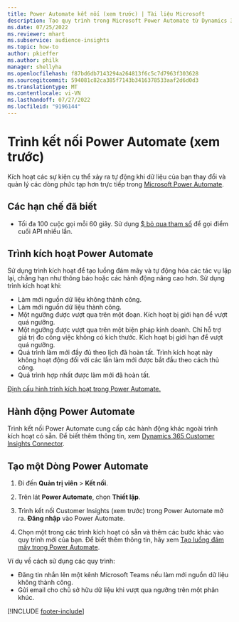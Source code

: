 ```yaml
---
title: Power Automate kết nối (xem trước) | Tài liệu Microsoft
description: Tạo quy trình trong Microsoft Power Automate từ Dynamics 365 Customer Insights.
ms.date: 07/25/2022
ms.reviewer: mhart
ms.subservice: audience-insights
ms.topic: how-to
author: pkieffer
ms.author: philk
manager: shellyha
ms.openlocfilehash: f87bd6db7143294a264813f6c5c7d7963f303628
ms.sourcegitcommit: 594081c82ca385f7143b3416378533aaf2d6d0d3
ms.translationtype: MT
ms.contentlocale: vi-VN
ms.lasthandoff: 07/27/2022
ms.locfileid: "9196144"
---
```

# <a name="power-automate-connector-preview"></a>Trình kết nối Power Automate (xem trước)

Kích hoạt các sự kiện cụ thể xảy ra tự động khi dữ liệu của bạn thay đổi và quản lý các dòng phức tạp hơn trực tiếp trong [Microsoft Power Automate](https://flow.microsoft.com/).

## <a name="known-limitations"></a>Các hạn chế đã biết

- Tối đa 100 cuộc gọi mỗi 60 giây. Sử dụng [$ bỏ qua tham số](/connectors/customerinsights/#get-items-from-an-entity) để gọi điểm cuối API nhiều lần.

## <a name="power-automate-triggers"></a>Trình kích hoạt Power Automate

Sử dụng trình kích hoạt để tạo luồng đám mây và tự động hóa các tác vụ lặp lại, chẳng hạn như thông báo hoặc các hành động nâng cao hơn. Sử dụng trình kích hoạt khi:

- Làm mới nguồn dữ liệu không thành công.
- Làm mới nguồn dữ liệu thành công.
- Một ngưỡng được vượt qua trên một đoạn. Kích hoạt bị giới hạn để vượt quá ngưỡng.
- Một ngưỡng được vượt qua trên một biện pháp kinh doanh. Chỉ hỗ trợ giá trị đo công việc không có kích thước. Kích hoạt bị giới hạn để vượt quá ngưỡng.
- Quá trình làm mới đầy đủ theo lịch đã hoàn tất. Trình kích hoạt này không hoạt động đối với các lần làm mới được bắt đầu theo cách thủ công.
- Quá trình hợp nhất được làm mới đã hoàn tất.

[Định cấu hình trình kích hoạt trong Power Automate.](https://flow.microsoft.com/connectors/shared_customerinsights/dynamics-365-customer-insights-connector/)

## <a name="power-automate-actions"></a>Hành động Power Automate

Trình kết nối Power Automate cung cấp các hành động khác ngoài trình kích hoạt có sẵn. Để biết thêm thông tin, xem [Dynamics 365 Customer Insights Connector](/connectors/customerinsights/).

## <a name="create-a-power-automate-flow"></a>Tạo một Dòng Power Automate

1. Đi đến **Quản trị viên** > **Kết nối**.

1. Trên lát **Power Automate**, chọn **Thiết lập**.

1. Trình kết nối Customer Insights (xem trước) trong Power Automate mở ra. **Đăng nhập** vào Power Automate.

1. Chọn một trong các trình kích hoạt có sẵn và thêm các bước khác vào quy trình mới của bạn. Để biết thêm thông tin, hãy xem [Tạo luồng đám mây trong Power Automate](/power-automate/get-started-logic-flow).

Ví dụ về cách sử dụng các quy trình: 
- Đăng tin nhắn lên một kênh Microsoft Teams nếu làm mới nguồn dữ liệu không thành công. 
- Gửi email cho chủ sở hữu dữ liệu khi vượt qua ngưỡng trên một phân khúc.

[!INCLUDE [footer-include](includes/footer-banner.md)]
